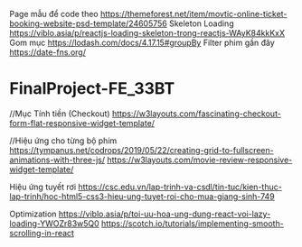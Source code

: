 Page mẫu để code theo 
https://themeforest.net/item/movtic-online-ticket-booking-website-psd-template/24605756
Skeleton Loading
https://viblo.asia/p/reactjs-loading-skeleton-trong-reactjs-WAyK84kkKxX
Gom mục 
https://lodash.com/docs/4.17.15#groupBy
Filter phim gần đây
https://date-fns.org/

# FinalProject-FE_33BT
//Mục Tính tiền (Checkout)
https://w3layouts.com/fascinating-checkout-form-flat-responsive-widget-template/

//Hiệu ứng cho từng bộ phim
https://tympanus.net/codrops/2019/05/22/creating-grid-to-fullscreen-animations-with-three-js/
https://w3layouts.com/movie-review-responsive-widget-template/

Hiệu ứng tuyết rơi
https://csc.edu.vn/lap-trinh-va-csdl/tin-tuc/kien-thuc-lap-trinh/hoc-html5-css3-hieu-ung-tuyet-roi-cho-mua-giang-sinh-749

Optimization
https://viblo.asia/p/toi-uu-hoa-ung-dung-react-voi-lazy-loading-YWOZr83w5Q0
https://scotch.io/tutorials/implementing-smooth-scrolling-in-react
